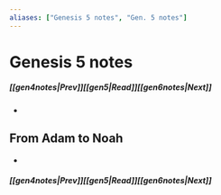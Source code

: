 ```yaml
---
aliases: ["Genesis 5 notes", "Gen. 5 notes"]
---
```

# Genesis 5 notes
##### <span class=arrow-left></span>[[gen4notes|Prev]]<span class=navigation-separator></span>[[gen5|Read]]<span class=navigation-separator></span>[[gen6notes|Next]]<span class=arrow-right></span>
- 
## From Adam to Noah
- 
##### <span class=arrow-left></span>[[gen4notes|Prev]]<span class=navigation-separator></span>[[gen5|Read]]<span class=navigation-separator></span>[[gen6notes|Next]]<span class=arrow-right></span>